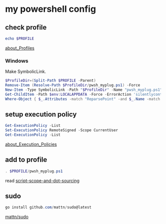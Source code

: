 # my powershell config

## check profile

```powershell
echo $PROFILE
```

[about_Profiles](https://docs.microsoft.com/en-us/powershell/module/microsoft.powershell.core/about/about_profiles)

### Windows

Make SymbolicLink.

```powershell
$ProfileDir=(Split-Path $PROFILE -Parent)
Remove-Item (Resolve-Path $ProfileDir/pwsh_myplug.ps1) -Force
New-Item -Type SymbolicLink -Path "$ProfileDir" -Name "pwsh_myplug.ps1" -Value "$env:USERPROFILE/Documents/GitHub/dotfiles/pwsh_myplug.ps1"
Get-ChildItem -Path $env:LOCALAPPDATA -Force -ErrorAction 'silentlycontinue' |
Where-Object { $_.Attributes -match "ReparsePoint" -and $_.Name -match "nvim"}
```

## setup execution policy

```powershell
Get-ExecutionPolicy -List
Set-ExecutionPolicy RemoteSigned -Scope CurrentUser
Get-ExecutionPolicy -List
```

[about_Execution_Policies](https://docs.microsoft.com/en-us/powershell/module/microsoft.powershell.core/about/about_execution_policies)

## add to profile

```powershell
. $PROFILE/pwsh_myplug.ps1
```

read [script-scope-and-dot-sourcing](https://docs.microsoft.com/en-us/powershell/module/microsoft.powershell.core/about/about_scripts#script-scope-and-dot-sourcing)

## sudo

```powershell
go install github.com/mattn/sudo@latest
```

[mattn/sudo](https://github.com/mattn/sudo)
